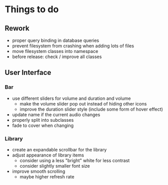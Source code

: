 # Things to do

## Rework
- proper query binding in database queries
- prevent filesystem from crashing when adding lots of files
- move filesystem classes into namespace
- before release: check / improve all classes

## User Interface
### Bar
- use different sliders for volume and duration and volume
  - make the volume slider pop out instead of hiding other icons
  - improve the duration slider style (include some form of hover effect)
- update name if the current audio changes
- properly split into subclasses
- fade to cover when changing

### Library
- create an expandable scrollbar for the library
- adjust appearance of library items
  - consider using a less "bright" white for less contrast
  - consider slightly smaller font size
- improve smooth scrolling
  - maybe higher refresh rate